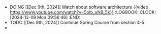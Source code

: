 - DOING [[Dec 9th, 2024]] Watch about software architecture {{video https://www.youtube.com/watch?v=5olb_uNB_5k}}
  :LOGBOOK:
  CLOCK: [2024-12-09 Mon 09:56:46]
  :END:
- TODO [[Dec 9th, 2024]] Continue Spring Course from section 4-5
-